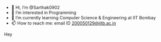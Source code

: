 - 👋 Hi, I’m @Sarthak0902
- 👀 I’m interested in Programming
- 🌱 I’m currently learning Computer Science & Engineering at IIT Bombay
- 📫 How to reach me: email ID 200050129@iitb.ac.in

Hey
<!---
Sarthak0902/Sarthak0902 is a ✨ special ✨ repository because its `README.md` (this file) appears on your GitHub profile.
You can click the Preview link to take a look at your changes.
--->
